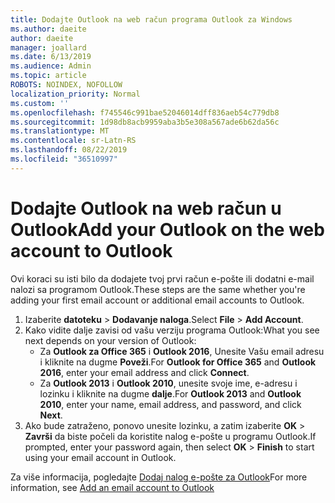 ```yaml
---
title: Dodajte Outlook na web račun programa Outlook za Windows
ms.author: daeite
author: daeite
manager: joallard
ms.date: 6/13/2019
ms.audience: Admin
ms.topic: article
ROBOTS: NOINDEX, NOFOLLOW
localization_priority: Normal
ms.custom: ''
ms.openlocfilehash: f745546c991bae52046014dff836aeb54c779db8
ms.sourcegitcommit: 1d98db8acb9959aba3b5e308a567ade6b62da56c
ms.translationtype: MT
ms.contentlocale: sr-Latn-RS
ms.lasthandoff: 08/22/2019
ms.locfileid: "36510997"
---
```

# <a name="add-your-outlook-on-the-web-account-to-outlook"></a><span data-ttu-id="854c9-102">Dodajte Outlook na web račun u Outlook</span><span class="sxs-lookup"><span data-stu-id="854c9-102">Add your Outlook on the web account to Outlook</span></span>

<span data-ttu-id="854c9-103">Ovi koraci su isti bilo da dodajete tvoj prvi račun e-pošte ili dodatni e-mail nalozi sa programom Outlook.</span><span class="sxs-lookup"><span data-stu-id="854c9-103">These steps are the same whether you're adding your first email account or additional email accounts to Outlook.</span></span>

1. <span data-ttu-id="854c9-104">Izaberite **datoteku** > **Dodavanje naloga**.</span><span class="sxs-lookup"><span data-stu-id="854c9-104">Select **File** > **Add Account**.</span></span>
1. <span data-ttu-id="854c9-105">Kako vidite dalje zavisi od vašu verziju programa Outlook:</span><span class="sxs-lookup"><span data-stu-id="854c9-105">What you see next depends on your version of Outlook:</span></span>
    - <span data-ttu-id="854c9-106">Za **Outlook za Office 365** i **Outlook 2016**, Unesite Vašu email adresu i kliknite na dugme **Poveži**.</span><span class="sxs-lookup"><span data-stu-id="854c9-106">For **Outlook for Office 365** and **Outlook 2016**, enter your email address and click **Connect**.</span></span>
    - <span data-ttu-id="854c9-107">Za **Outlook 2013** i **Outlook 2010**, unesite svoje ime, e-adresu i lozinku i kliknite na dugme **dalje**.</span><span class="sxs-lookup"><span data-stu-id="854c9-107">For **Outlook 2013** and **Outlook 2010**, enter your name, email address, and password, and click **Next**.</span></span>
1. <span data-ttu-id="854c9-108">Ako bude zatraženo, ponovo unesite lozinku, a zatim izaberite **OK** > **Završi** da biste počeli da koristite nalog e-pošte u programu Outlook.</span><span class="sxs-lookup"><span data-stu-id="854c9-108">If prompted, enter your password again, then select **OK** > **Finish** to start using your email account in Outlook.</span></span>

<span data-ttu-id="854c9-109">Za više informacija, pogledajte [Dodaj nalog e-pošte za Outlook](https://support.office.com/article/6e27792a-9267-4aa4-8bb6-c84ef146101b)</span><span class="sxs-lookup"><span data-stu-id="854c9-109">For more information, see [Add an email account to Outlook](https://support.office.com/article/6e27792a-9267-4aa4-8bb6-c84ef146101b)</span></span>